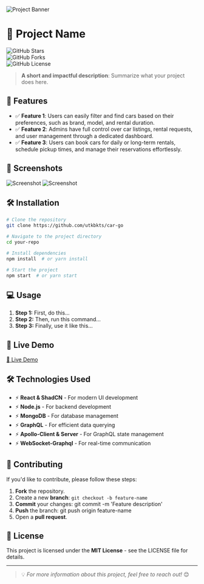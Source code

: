![Project Banner](https://github.com/utkbkts/car-go/blob/main/FireShot%20Capture%20002%20-%20Car%20Go%20-%20%5Bcar-go-rent.onrender.com%5D.png?raw=true)

# 🚀 Project Name

![GitHub Stars](https://img.shields.io/github/stars/utkbkts/car-go?style=flat-square)  
![GitHub Forks](https://img.shields.io/github/forks/utkbkts/car-go?style=flat-square)  
![GitHub License](https://img.shields.io/github/license/utkbkts/car-go?style=flat-square)  


> **A short and impactful description**: Summarize what your project does here.

## 🎯 Features
- ✅ **Feature 1**: Users can easily filter and find cars based on their preferences, such as brand, model, and rental duration.
- ✅ **Feature 2**: Admins have full control over car listings, rental requests, and user management through a dedicated dashboard.
- ✅ **Feature 3**:  Users can book cars for daily or long-term rentals, schedule pickup times, and manage their reservations effortlessly.

## 📸 Screenshots
![Screenshot](https://github.com/utkbkts/car-go/blob/main/FireShot%20Capture%20001%20-%20Car%20Go%20-%20%5Bcar-go-rent.onrender.com%5D.png?raw=true)
![Screenshot](https://github.com/utkbkts/car-go/blob/main/FireShot%20Capture%20003%20-%20Car%20Go%20-%20%5Bcar-go-rent.onrender.com%5D.png?raw=true)

## 🛠️ Installation

```bash
# Clone the repository
git clone https://github.com/utkbkts/car-go

# Navigate to the project directory
cd your-repo

# Install dependencies
npm install  # or yarn install

# Start the project
npm start  # or yarn start
```

## 💻 Usage

1. **Step 1:** First, do this...
2. **Step 2:** Then, run this command...
3. **Step 3:**  Finally, use it like this...

## 🚀  Live Demo
[🔗 Live Demo](https://car-go-rent.onrender.com)

## 🛠️ Technologies Used
- ⚡ **React & ShadCN** - For modern UI development
- ⚡ **Node.js** - For backend development
- ⚡ **MongoDB** - For database management
- ⚡ **GraphQL** - For efficient data querying
- ⚡ **Apollo-Client & Server** - For GraphQL state management
- ⚡ **WebSocket-Graphql** -  For real-time communication

## 🤝 Contributing
If you'd like to contribute, please follow these steps:

1. **Fork**  the repository.
2. Create a new **branch**: `git checkout -b feature-name`
3. **Commit** your changes: git commit -m 'Feature description'
4. **Push** the branch: git push origin feature-name
5. Open a **pull request**.

## 📜 License
This project is licensed under the **MIT License** - see the LICENSE file for details.

---

> 💡 *For more information about this project, feel free to reach out!* 😊


